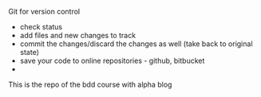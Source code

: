 Git for version control

- check status 
- add files and new changes to track
- commit the changes/discard the changes as well (take back to original state)
- save your code to online repositories - github, bitbucket
- 
This is the repo of the bdd course with alpha blog
